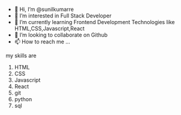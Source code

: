 
- 👋 Hi, I’m @sunilkumarre
- 👀 I’m interested in Full Stack Developer
- 🌱 I’m currently learning Frontend Development Technologies like HTML,CSS,Javascript,React
- 💞️ I’m looking to collaborate on Github
- 📫 How to reach me ...

my skills are 

1. HTML
2. CSS
3. Javascript 
4. React
5. git
6. python 
7. sql

